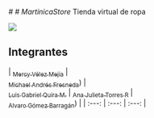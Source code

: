 <em> # # MartinicaStore </em>
Tienda virtual de ropa

<img align="center" src="https://user-images.githubusercontent.com/104043441/194168731-19adb72a-4990-4534-b711-e763142da6c4.png"> 

## Integrantes

|  [<sub>Mercy Vélez Mejía</sub>](https://github.com/Mercyvm) |  [<br><sub>Michael Andrés Fresneda</sub>]([https://github.com/Fresneda777)) |  [<br><sub>Luis Gabriel Quira M.</sub>](https://github.com/LUISGA64) | [<sub>Ana Julieta Torres R</sub>](https://github.com/Jules9004) |  [<br><sub>Alvaro Gómez Barragán</sub>]([https://github.com/AlvaroG1016)) |
| :---: | :---: | :---: |
